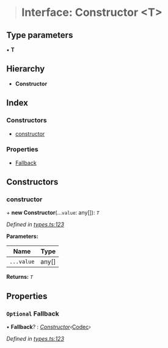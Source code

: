 > # Interface: Constructor <**T**>

## Type parameters

▪ **T**

## Hierarchy

* **Constructor**

## Index

### Constructors

* [constructor](_types_.constructor.md#constructor)

### Properties

* [Fallback](_types_.constructor.md#optional-fallback)

## Constructors

###  constructor

\+ **new Constructor**(...`value`: any[]): *`T`*

*Defined in [types.ts:123](https://github.com/polkadot-js/api/blob/aa3de43/packages/types/src/types.ts#L123)*

**Parameters:**

Name | Type |
------ | ------ |
`...value` | any[] |

**Returns:** *`T`*

## Properties

### `Optional` Fallback

• **Fallback**? : *[Constructor](_types_.constructor.md)‹*[Codec](_types_.codec.md)*›*

*Defined in [types.ts:123](https://github.com/polkadot-js/api/blob/aa3de43/packages/types/src/types.ts#L123)*
